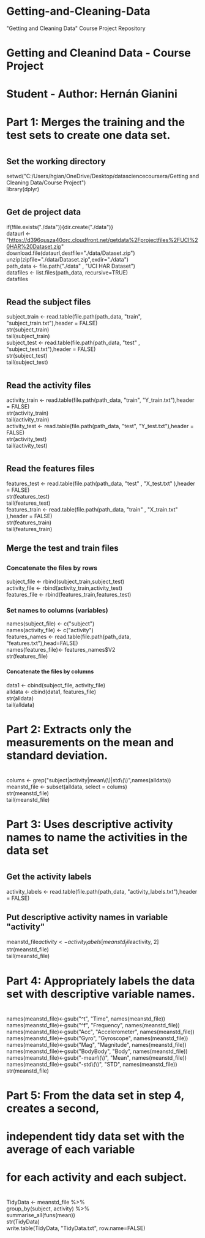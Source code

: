 # Getting-and-Cleaning-Data  
"Getting and Cleaning Data" Course Project Repository  
# Getting and Cleanind Data - Course Project  
# Student - Author: Hernán Gianini  
#  
# Part 1: Merges the training and the test sets to create one data set.  
#  
## Set the working directory  
setwd("C:/Users/hgian/OneDrive/Desktop/datasciencecoursera/Getting and Cleaning Data/Course Project")  
library(dplyr)  
#  
## Get de project data  
if(!file.exists("./data")){dir.create("./data")}  
dataurl <- "https://d396qusza40orc.cloudfront.net/getdata%2Fprojectfiles%2FUCI%20HAR%20Dataset.zip"  
download.file(dataurl,destfile="./data/Dataset.zip")  
unzip(zipfile="./data/Dataset.zip",exdir="./data")  
path_data <- file.path("./data" , "UCI HAR Dataset")  
datafiles <- list.files(path_data, recursive=TRUE)  
datafiles  
#  
## Read the subject files  
subject_train <- read.table(file.path(path_data, "train", "subject_train.txt"),header = FALSE)  
str(subject_train)  
tail(subject_train)  
subject_test  <- read.table(file.path(path_data, "test" , "subject_test.txt"),header = FALSE)  
str(subject_test)  
tail(subject_test)  
#  
## Read the activity files  
activity_train <- read.table(file.path(path_data, "train", "Y_train.txt"),header = FALSE)  
str(activity_train)  
tail(activity_train)  
activity_test <- read.table(file.path(path_data, "test", "Y_test.txt"),header = FALSE)  
str(activity_test)  
tail(activity_test)  
#  
## Read the features files  
features_test  <- read.table(file.path(path_data, "test" , "X_test.txt" ),header = FALSE)  
str(features_test)  
tail(features_test)  
features_train  <- read.table(file.path(path_data, "train" , "X_train.txt" ),header = FALSE)  
str(features_train)  
tail(features_train)  
##  
## Merge the test and train files  
##  
### Concatenate the files by rows  
subject_file <- rbind(subject_train,subject_test)  
activity_file <- rbind(activity_train,activity_test)  
features_file <- rbind(features_train,features_test)  
###  
### Set names to columns (variables)  
names(subject_file) <- c("subject")  
names(activity_file) <- c("activity")  
features_names <- read.table(file.path(path_data, "features.txt"),head=FALSE)  
names(features_file)<- features_names$V2  
str(features_file)  
###  
#### Concatenate the files by columns  
data1 <- cbind(subject_file, activity_file)  
alldata <- cbind(data1, features_file)  
str(alldata)  
tail(alldata)  
#  
# Part 2: Extracts only the measurements on the mean and standard deviation.     
#  
colums <- grep("subject|activity|mean\\(\\)|std\\(\\)",names(alldata))  
meanstd_file <- subset(alldata, select = colums)  
str(meanstd_file)  
tail(meanstd_file)  
#  
# Part 3: Uses descriptive activity names to name the activities in the data set  
#  
## Get the activity labels  
activity_labels <- read.table(file.path(path_data, "activity_labels.txt"),header = FALSE)  
## Put descriptive activity names in variable "activity"  
meanstd_file$activity <- activity_labels[meanstd_file$activity, 2]  
str(meanstd_file)  
tail(meanstd_file)  
#  
# Part 4: Appropriately labels the data set with descriptive variable names.  
#  
names(meanstd_file)<-gsub("^t", "Time", names(meanstd_file))  
names(meanstd_file)<-gsub("^f", "Frequency", names(meanstd_file))  
names(meanstd_file)<-gsub("Acc", "Accelerometer", names(meanstd_file))  
names(meanstd_file)<-gsub("Gyro", "Gyroscope", names(meanstd_file))  
names(meanstd_file)<-gsub("Mag", "Magnitude", names(meanstd_file))  
names(meanstd_file)<-gsub("BodyBody", "Body", names(meanstd_file))  
names(meanstd_file)<-gsub("-mean\\(\\)", "Mean", names(meanstd_file))  
names(meanstd_file)<-gsub("-std\\(\\)", "STD", names(meanstd_file))  
str(meanstd_file)  
#  
# Part 5: From the data set in step 4, creates a second,  
# independent tidy data set with the average of each variable  
# for each activity and each subject.     
#  
TidyData <- meanstd_file %>%  
        group_by(subject, activity) %>%  
        summarise_all(funs(mean))  
str(TidyData)  
write.table(TidyData, "TidyData.txt", row.name=FALSE)  
